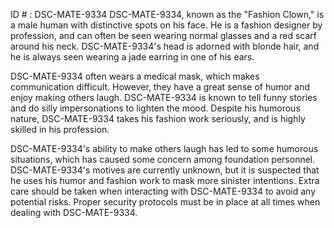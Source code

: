 ID # : DSC-MATE-9334
DSC-MATE-9334, known as the "Fashion Clown," is a male human with distinctive spots on his face. He is a fashion designer by profession, and can often be seen wearing normal glasses and a red scarf around his neck. DSC-MATE-9334's head is adorned with blonde hair, and he is always seen wearing a jade earring in one of his ears. 

DSC-MATE-9334 often wears a medical mask, which makes communication difficult. However, they have a great sense of humor and enjoy making others laugh. DSC-MATE-9334 is known to tell funny stories and do silly impersonations to lighten the mood. Despite his humorous nature, DSC-MATE-9334 takes his fashion work seriously, and is highly skilled in his profession.

DSC-MATE-9334's ability to make others laugh has led to some humorous situations, which has caused some concern among foundation personnel. DSC-MATE-9334's motives are currently unknown, but it is suspected that he uses his humor and fashion work to mask more sinister intentions. Extra care should be taken when interacting with DSC-MATE-9334 to avoid any potential risks. Proper security protocols must be in place at all times when dealing with DSC-MATE-9334.